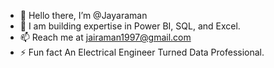 - 👋 Hello there, I’m @Jayaraman
- 👀 I am building expertise in Power BI, SQL, and Excel.
- 📫 Reach me at jairaman1997@gmail.com
- ⚡ Fun fact An Electrical Engineer Turned Data Professional.


<!---
Jayaraaaman/Jayaraaaman is a ✨ special ✨ repository because its `README.md` (this file) appears on your GitHub profile.
You can click the Preview link to take a look at your changes.
--->

